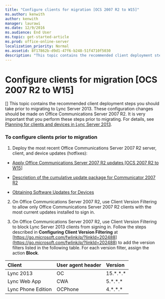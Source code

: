 ```yaml
---
title: "Configure clients for migration [OCS 2007 R2 to W15]"
ms.author: kenwith
author: kenwith
manager: laurawi
ms.date: 12/9/2016
ms.audience: End User
ms.topic: get-started-article
ms.prod: office-online-server
localization_priority: Normal
ms.assetid: 8f17862b-d9d1-47f6-b248-51f4710f5030
description: "This topic contains the recommended client deployment steps you should take prior to migrating to Lync Server 2013. These configuration changes should be made on Office Communications Server 2007 R2. It is very important that you perform these steps prior to migrating. For details, see Planning for clients and devices in Lync Server 2013."
---
```


# Configure clients for migration [OCS 2007 R2 to W15]
[]
This topic contains the recommended client deployment steps you should take prior to migrating to Lync Server 2013. These configuration changes should be made on Office Communications Server 2007 R2. It is very important that you perform these steps prior to migrating. For details, see [Planning for clients and devices in Lync Server 2013](planning-for-clients-and-devices-in-lync-server.md). 
  
### To configure clients prior to migration

1. Deploy the most recent Office Communications Server 2007 R2 server, client, and device updates (hotfixes):
    
  - [Apply Office Communications Server 2007 R2 updates [OCS 2007 R2 to W15]](apply-office-communications-server-2007-r2-updates-ocs-2007-r2-to-w15.md)
    
  - [Description of the cumulative update package for Communicator 2007 R2](https://go.microsoft.com/fwlink/p/?LinkId=335808)
    
  - [Obtaining Software Updates for Devices](https://go.microsoft.com/fwlink/?LinkId=335809)
    
2. On Office Communications Server 2007 R2, use Client Version Filtering to allow only Office Communications Server 2007 R2 clients with the most current updates installed to sign in.
    
3. On Office Communications Server 2007 R2, use Client Version Filtering to block Lync Server 2013 clients from signing in. Follow the steps described in **Configuring Client Version Filtering** at [https://go.microsoft.com/fwlink/p/?linkId=202488](https://go.microsoft.com/fwlink/p/?linkId=202488) to add the version filters listed in the following table. For each version filter, assign the action **Block**.
    
|**Client**|**User agent header**|**Version**|
|:-----|:-----|:-----|
|Lync 2013  <br/> |OC  <br/> |15.\*.\*.\*  <br/> |
|Lync Web App  <br/> |CWA  <br/> |5.\*.\*.\*  <br/> |
|Lync Phone Edition  <br/> |OCPhone  <br/> |4.\*.\*.\*  <br/> |
   

